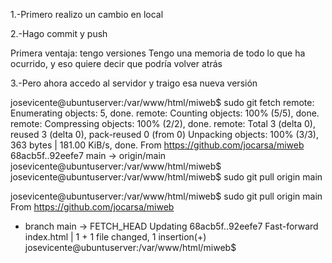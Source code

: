 1.-Primero realizo un cambio en local

2.-Hago commit y push

Primera ventaja: tengo versiones
Tengo una memoria de todo lo que ha ocurrido, y eso quiere decir que podría volver atrás

3.-Pero ahora accedo al servidor y traigo esa nueva versión

josevicente@ubuntuserver:/var/www/html/miweb$ sudo git fetch
remote: Enumerating objects: 5, done.
remote: Counting objects: 100% (5/5), done.
remote: Compressing objects: 100% (2/2), done.
remote: Total 3 (delta 0), reused 3 (delta 0), pack-reused 0 (from 0)
Unpacking objects: 100% (3/3), 363 bytes | 181.00 KiB/s, done.
From https://github.com/jocarsa/miweb
   68acb5f..92eefe7  main       -> origin/main
josevicente@ubuntuserver:/var/www/html/miweb$ 
josevicente@ubuntuserver:/var/www/html/miweb$ sudo git pull origin main

josevicente@ubuntuserver:/var/www/html/miweb$ sudo git pull origin main
From https://github.com/jocarsa/miweb
 * branch            main       -> FETCH_HEAD
Updating 68acb5f..92eefe7
Fast-forward
 index.html | 1 +
 1 file changed, 1 insertion(+)
josevicente@ubuntuserver:/var/www/html/miweb$ 

